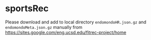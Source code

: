 # sportsRec

Please download and add to local directory `endomondoHR.json.gz` and `endomondoMeta.json.gz` manually from https://sites.google.com/eng.ucsd.edu/fitrec-project/home
